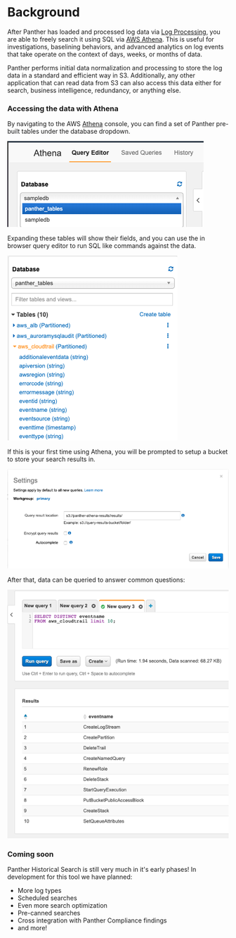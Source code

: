 # Background

After Panther has loaded and processed log data via [Log Processing](../log-analysis/log-processing/), you are able to freely search it using SQL via [AWS Athena](https://aws.amazon.com/athena/). This is useful for investigations, baselining behaviors, and advanced analytics on log events that take operate on the context of days, weeks, or months of data.

Panther performs initial data normalization and processing to store the log data in a standard and efficient way in S3. Additionally, any other application that can read data from S3 can also access this data either for search, business intelligence, redundancy, or anything else.

### Accessing the data with Athena

By navigating to the AWS [Athena](https://console.aws.amazon.com/athena/home) console, you can find a set of Panther pre-built tables under the database dropdown.

![](../.gitbook/assets/screen-shot-2020-01-22-at-2.13.07-pm.png)

Expanding these tables will show their fields, and you can use the in browser query editor to run SQL like commands against the data.

![](../.gitbook/assets/screen-shot-2020-01-22-at-2.15.29-pm.png)

If this is your first time using Athena, you will be prompted to setup a bucket to store your search results in.

![](../.gitbook/assets/screen-shot-2020-01-22-at-2.16.28-pm.png)

After that, data can be queried to answer common questions:

![](../.gitbook/assets/screen-shot-2020-01-22-at-2.18.33-pm.png)

### Coming soon

Panther Historical Search is still very much in it's early phases! In development for this tool we have planned:

- More log types
- Scheduled searches
- Even more search optimization
- Pre-canned searches
- Cross integration with Panther Compliance findings
- and more!

